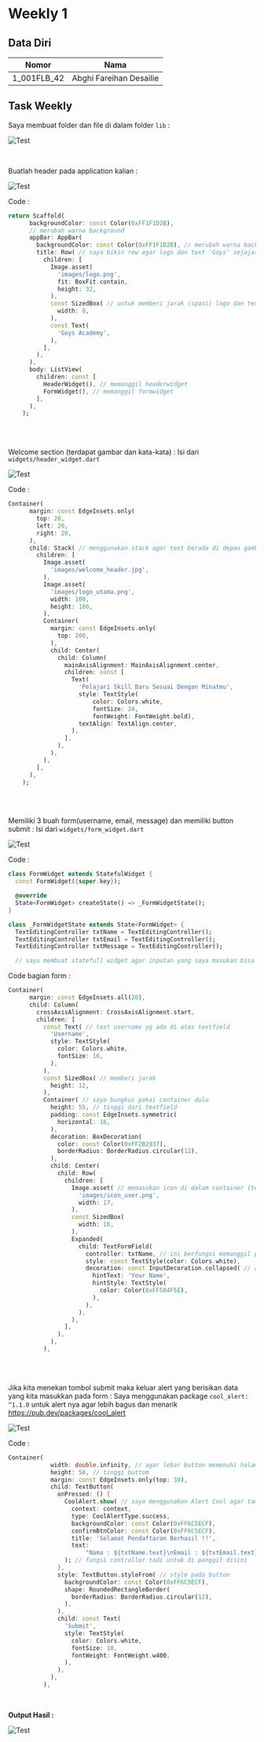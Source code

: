 # Weekly 1

## Data Diri

| Nomor       | Nama                    |
| ----------- | ----------------------- |
| 1_001FLB_42 | Abghi Fareihan Desailie |

## Task Weekly

Saya membuat folder dan file di dalam folder `lib` :

![Test](screenshots//ss_lib.png)

<br>

Buatlah header pada application kalian :

![Test](screenshots/ss_header.png)

Code :

```dart
return Scaffold(
      backgroundColor: const Color(0xFF1F1D2B),
      // merubah warna background
      appBar: AppBar(
        backgroundColor: const Color(0xFF1F1D2B), // merubah warna background appBar
        title: Row( // saya bikin row agar logo dan text 'Goys' sejajar
          children: [
            Image.asset(
              'images/logo.png',
              fit: BoxFit.contain,
              height: 32,
            ),
            const SizedBox( // untuk memberi jarak (spasi) logo dan text
              width: 8,
            ),
            const Text(
              'Goys Academy',
            ),
          ],
        ),
      ),
      body: ListView(
        children: const [
          HeaderWidget(), // memanggil headerwidget
          FormWidget(), // memanggil formwidget
        ],
      ),
    );
```

<br>
<br>

Welcome section (terdapat gambar dan kata-kata) :
Isi dari `widgets/header_widget.dart`

![Test](screenshots/ss_welcome.png)

Code :

```dart
Container(
      margin: const EdgeInsets.only(
        top: 20,
        left: 20,
        right: 20,
      ),
      child: Stack( // menggunakan stack agar text berada di depan gambar
        children: [
          Image.asset(
            'images/welcome_header.jpg',
          ),
          Image.asset(
            'images/logo_utama.png',
            width: 100,
            height: 100,
          ),
          Container(
            margin: const EdgeInsets.only(
              top: 200,
            ),
            child: Center(
              child: Column(
                mainAxisAlignment: MainAxisAlignment.center,
                children: const [
                  Text(
                    'Pelajari Skill Baru Sesuai Dengan Minatmu',
                    style: TextStyle(
                        color: Colors.white,
                        fontSize: 24,
                        fontWeight: FontWeight.bold),
                    textAlign: TextAlign.center,
                  ),
                ],
              ),
            ),
          ),
        ],
      ),
    );
```

<br>
<br>

Memiliki 3 buah form(username, email, message) dan memiliki button submit :
Isi dari `widgets/form_widget.dart`

![Test](screenshots/ss_form.png)

Code :

```dart
class FormWidget extends StatefulWidget {
  const FormWidget({super.key});

  @override
  State<FormWidget> createState() => _FormWidgetState();
}

class _FormWidgetState extends State<FormWidget> {
  TextEditingController txtName = TextEditingController();
  TextEditingController txtEmail = TextEditingController();
  TextEditingController txtMessage = TextEditingController();

  // saya membuat statefull widget agar inputan yang saya masukan bisa tampil nantinya di dialog alert
```

Code bagian form :

```dart
Container(
      margin: const EdgeInsets.all(20),
      child: Column(
        crossAxisAlignment: CrossAxisAlignment.start,
        children: [
          const Text( // text username yg ada di atas textfield
            'Username',
            style: TextStyle(
              color: Colors.white,
              fontSize: 16,
            ),
          ),
          const SizedBox( // memberi jarak
            height: 12,
          ),
          Container( // saya bungkus pakai container dulu
            height: 55, // tinggi dari textfield
            padding: const EdgeInsets.symmetric(
              horizontal: 16,
            ),
            decoration: BoxDecoration(
              color: const Color(0xFF2B2937),
              borderRadius: BorderRadius.circular(12),
            ),
            child: Center(
              child: Row(
                children: [
                  Image.asset( // memasukan icon di dalam container (text field) form
                    'images/icon_user.png',
                    width: 17,
                  ),
                  const SizedBox(
                    width: 16,
                  ),
                  Expanded(
                    child: TextFormField(
                      controller: txtName, // ini berfungsi memanggil parameter yg sebelumnya di buat di atas
                      style: const TextStyle(color: Colors.white),
                      decoration: const InputDecoration.collapsed( // agar ketika di klik tidak ada outline
                        hintText: 'Your Name',
                        hintStyle: TextStyle(
                          color: Color(0xFF504F5E),
                        ),
                      ),
                    ),
                  ),
                ],
              ),
            ),
          ),
```

<br>
<br>

Jika kita menekan tombol submit maka keluar alert yang berisikan data yang kita masukkan pada form :
Saya menggunakan package `cool_alert: ^1.1.0` untuk alert nya agar lebih bagus dan menarik https://pub.dev/packages/cool_alert

![Test](screenshots/ss_dialog_alert.png)

Code :

```dart
Container(
            width: double.infinity, // agar lebar button memenuhi halaman
            height: 50, // tinggi buttom
            margin: const EdgeInsets.only(top: 30),
            child: TextButton(
              onPressed: () {
                CoolAlert.show( // saya menggunakan Alert Cool agar tampilan lebih bagus
                  context: context,
                  type: CoolAlertType.success,
                  backgroundColor: const Color(0xFF6C5ECF),
                  confirmBtnColor: const Color(0xFF6C5ECF),
                  title: 'Selamat Pendaftaran Berhasil !!',
                  text:
                      "Nama : ${txtName.text}\nEmail : ${txtEmail.text}\nIsi Pesan : ${txtMessage.text} ",
                ); // fungsi controller tadi untuk di panggil disini
              },
              style: TextButton.styleFrom( // style pada button
                backgroundColor: const Color(0xFF6C5ECF),
                shape: RoundedRectangleBorder(
                  borderRadius: BorderRadius.circular(12),
                ),
              ),
              child: const Text(
                'Submit',
                style: TextStyle(
                  color: Colors.white,
                  fontSize: 18,
                  fontWeight: FontWeight.w400,
                ),
              ),
            ),
          ),
```

<br>

**Output Hasil :**

![Test](screenshots/ss_full.png)
